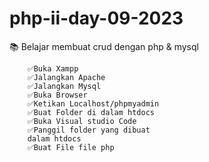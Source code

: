 # php-ii-day-09-2023

📚 Belajar membuat crud dengan php &amp; mysql

        ✅Buka Xampp
        ✅Jalangkan Apache
        ✅Jalangkan Mysql
        ✅Buka Browser
        ✅Ketikan Localhost/phpmyadmin
        ✅Buat Folder di dalam htdocs
        ✅Buka Visual studio Code
        ✅Panggil folder yang dibuat
        dalam htdocs
        ✅Buat File file php
